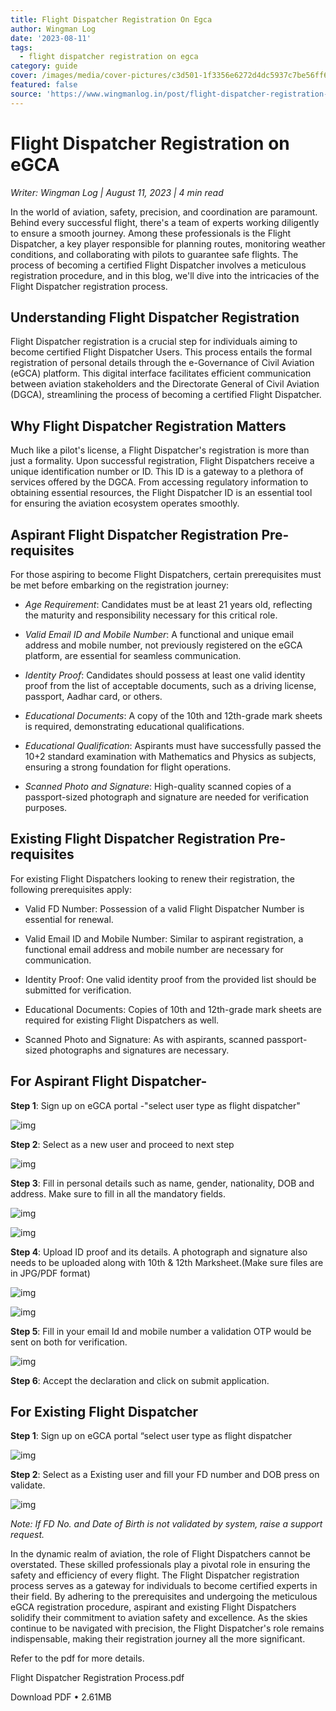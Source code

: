 ```yaml
---
title: Flight Dispatcher Registration On Egca
author: Wingman Log
date: '2023-08-11'
tags:
  - flight dispatcher registration on egca
category: guide
cover: /images/media/cover-pictures/c3d501-1f3356e6272d4dc5937c7be56ff6176e-mv2-2c6d8928.png
featured: false
source: 'https://www.wingmanlog.in/post/flight-dispatcher-registration-on-egca'
---
```


# Flight Dispatcher Registration on eGCA

*Writer: Wingman Log | August 11, 2023 | 4 min read*

In the world of aviation, safety, precision, and coordination are paramount. Behind every successful flight, there's a team of experts working diligently to ensure a smooth journey. Among these professionals is the Flight Dispatcher, a key player responsible for planning routes, monitoring weather conditions, and collaborating with pilots to guarantee safe flights. The process of becoming a certified Flight Dispatcher involves a meticulous registration procedure, and in this blog, we'll dive into the intricacies of the Flight Dispatcher registration process.

## Understanding Flight Dispatcher Registration

Flight Dispatcher registration is a crucial step for individuals aiming to become certified Flight Dispatcher Users. This process entails the formal registration of personal details through the e-Governance of Civil Aviation (eGCA) platform. This digital interface facilitates efficient communication between aviation stakeholders and the Directorate General of Civil Aviation (DGCA), streamlining the process of becoming a certified Flight Dispatcher.

## Why Flight Dispatcher Registration Matters

Much like a pilot's license, a Flight Dispatcher's registration is more than just a formality. Upon successful registration, Flight Dispatchers receive a unique identification number or ID. This ID is a gateway to a plethora of services offered by the DGCA. From accessing regulatory information to obtaining essential resources, the Flight Dispatcher ID is an essential tool for ensuring the aviation ecosystem operates smoothly.

## Aspirant Flight Dispatcher Registration Pre-requisites

For those aspiring to become Flight Dispatchers, certain prerequisites must be met before embarking on the registration journey:

*   *Age Requirement*: Candidates must be at least 21 years old, reflecting the maturity and responsibility necessary for this critical role.
    
*   *Valid Email ID and Mobile Number*: A functional and unique email address and mobile number, not previously registered on the eGCA platform, are essential for seamless communication.
    
*   *Identity Proof*: Candidates should possess at least one valid identity proof from the list of acceptable documents, such as a driving license, passport, Aadhar card, or others.
    
*   *Educational Documents*: A copy of the 10th and 12th-grade mark sheets is required, demonstrating educational qualifications.
    
*   *Educational Qualification*: Aspirants must have successfully passed the 10+2 standard examination with Mathematics and Physics as subjects, ensuring a strong foundation for flight operations.
    
*   *Scanned Photo and Signature*: High-quality scanned copies of a passport-sized photograph and signature are needed for verification purposes.

## Existing Flight Dispatcher Registration Pre-requisites

For existing Flight Dispatchers looking to renew their registration, the following prerequisites apply:

*   Valid FD Number: Possession of a valid Flight Dispatcher Number is essential for renewal.
    
*   Valid Email ID and Mobile Number: Similar to aspirant registration, a functional email address and mobile number are necessary for communication.
    
*   Identity Proof: One valid identity proof from the provided list should be submitted for verification.
    
*   Educational Documents: Copies of 10th and 12th-grade mark sheets are required for existing Flight Dispatchers as well.
    
*   Scanned Photo and Signature: As with aspirants, scanned passport-sized photographs and signatures are necessary.

## For Aspirant Flight Dispatcher-

**Step 1**: Sign up on eGCA portal -"select user type as flight dispatcher"

![img](/images/media/blog-media/c3d501-242a014f40634b3db4b4d21a31153afa-mv2-b2f75341.jpg)

**Step 2**: Select as a new user and proceed to next step

![img](/images/media/blog-media/c3d501-825c459e50b346a186cbacca8580a045-mv2-8eef2fcb.jpg)

**Step 3**: Fill in personal details such as name, gender, nationality, DOB and address. Make sure to fill in all the mandatory fields.

![img](/images/media/blog-media/c3d501-518b13f25d1c46b280fa63575a7b22a8-mv2-33e8b6e6.jpg)

![img](/images/media/blog-media/c3d501-10e78bfc4579427ebb4820ab37055508-mv2-1b62e0a7.jpg)

**Step 4**: Upload ID proof and its details. A photograph and signature also needs to be uploaded along with 10th & 12th Marksheet.(Make sure files are in JPG/PDF format)

![img](/images/media/blog-media/c3d501-cd5167a7d13e4914ad01ef0eb35f313a-mv2-7f3d6a66.jpg)

![img](/images/media/blog-media/c3d501-6e9eb09c37bb4e9d9bdd77adbf0e329f-mv2-1eb5ae02.jpg)

**Step 5**: Fill in your email Id and mobile number a validation OTP would be sent on both for verification.

![img](/images/media/blog-media/c3d501-1f816644e29c42afa9857574516e44bc-mv2-79dd1b05.jpg)

**Step 6**: Accept the declaration and click on submit application.

## For Existing Flight Dispatcher

**Step 1**: Sign up on eGCA portal “select user type as flight dispatcher

![img](/images/media/blog-media/c3d501-f314d06dfa2d4b639e822768a87a87bf-mv2-5340208d.jpg)

**Step 2**: Select as a Existing user and fill your FD number and DOB press on validate.

![img](/images/media/blog-media/c3d501-3c9aa699a413468694edb531f1730236-mv2-18e83f53.jpg)

*Note: If FD No. and Date of Birth is not validated by system, raise a support request.*

In the dynamic realm of aviation, the role of Flight Dispatchers cannot be overstated. These skilled professionals play a pivotal role in ensuring the safety and efficiency of every flight. The Flight Dispatcher registration process serves as a gateway for individuals to become certified experts in their field. By adhering to the prerequisites and undergoing the meticulous eGCA registration procedure, aspirant and existing Flight Dispatchers solidify their commitment to aviation safety and excellence. As the skies continue to be navigated with precision, the Flight Dispatcher's role remains indispensable, making their registration journey all the more significant.

Refer to the pdf for more details.

Flight Dispatcher Registration Process.pdf

Download PDF • 2.61MB
